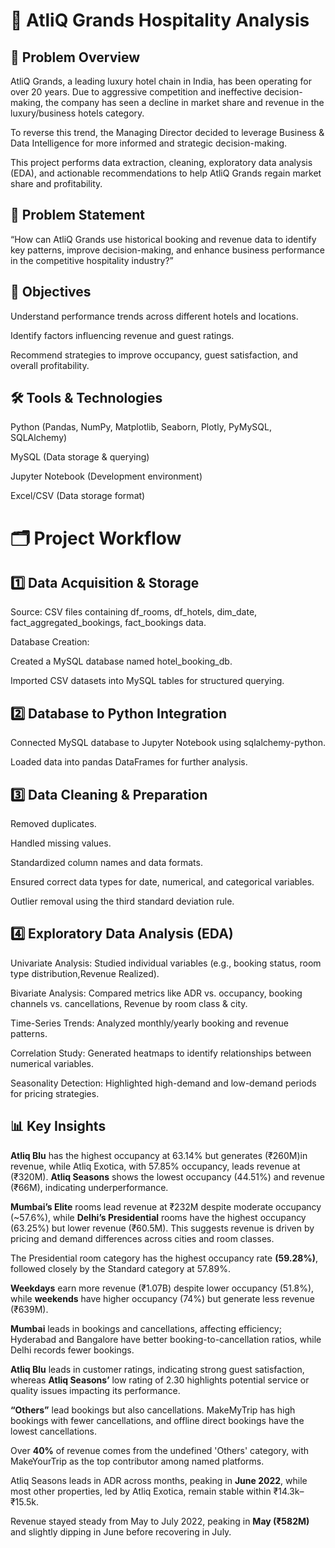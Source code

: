 # 🏨 AtliQ Grands Hospitality Analysis

## 📌 Problem Overview

AtliQ Grands, a leading luxury hotel chain in India, has been operating for over 20 years. Due to aggressive competition and ineffective decision-making, the company has seen a decline in market share and revenue in the luxury/business hotels category.

To reverse this trend, the Managing Director decided to leverage Business & Data Intelligence for more informed and strategic decision-making.

This project performs data extraction, cleaning, exploratory data analysis (EDA), and actionable recommendations to help AtliQ Grands regain market share and profitability.

## 🎯 Problem Statement

“How can AtliQ Grands use historical booking and revenue data to identify key patterns, improve decision-making, and enhance business performance in the competitive hospitality industry?”

## 🎯 Objectives

Understand performance trends across different hotels and locations.

Identify factors influencing revenue and guest ratings.

Recommend strategies to improve occupancy, guest satisfaction, and overall profitability.

## 🛠️ Tools & Technologies

Python (Pandas, NumPy, Matplotlib, Seaborn, Plotly, PyMySQL, SQLAlchemy)

MySQL (Data storage & querying)

Jupyter Notebook (Development environment)

Excel/CSV (Data storage format)

# 🗂 Project Workflow

## 1️⃣ Data Acquisition & Storage

Source: CSV files containing df_rooms, df_hotels, dim_date, fact_aggregated_bookings, fact_bookings data.

Database Creation:

Created a MySQL database named hotel_booking_db.

Imported CSV datasets into MySQL tables for structured querying.

## 2️⃣ Database to Python Integration

Connected MySQL database to Jupyter Notebook using sqlalchemy-python.

Loaded data into pandas DataFrames for further analysis.

## 3️⃣ Data Cleaning & Preparation

Removed duplicates.

Handled missing values.

Standardized column names and data formats.

Ensured correct data types for date, numerical, and categorical variables.

Outlier removal using the third standard deviation rule.

## 4️⃣ Exploratory Data Analysis (EDA)

Univariate Analysis: Studied individual variables (e.g., booking status, room type distribution,Revenue Realized).

Bivariate Analysis: Compared metrics like ADR vs. occupancy, booking channels vs. cancellations, Revenue by room class & city.

Time-Series Trends: Analyzed monthly/yearly booking and revenue patterns.

Correlation Study: Generated heatmaps to identify relationships between numerical variables.

Seasonality Detection: Highlighted high-demand and low-demand periods for pricing strategies.

## 📊 Key Insights

**Atliq Blu** has the highest occupancy at 63.14% but generates (₹260M)in revenue, while Atliq Exotica, with 57.85% occupancy, leads revenue at (₹320M). **Atliq Seasons** shows the lowest occupancy (44.51%) and revenue (₹66M), indicating underperformance.

**Mumbai’s Elite** rooms lead revenue at ₹232M despite moderate occupancy (~57.6%), while **Delhi’s Presidential** rooms have the highest occupancy (63.25%) but lower revenue (₹60.5M). This suggests revenue is driven by pricing and demand differences across cities and room classes.

The Presidential room category has the highest occupancy rate **(59.28%)**, followed closely by the Standard category at 57.89%.

**Weekdays** earn more revenue (₹1.07B) despite lower occupancy (51.8%), while **weekends** have higher occupancy (74%) but generate less revenue (₹639M).

**Mumbai** leads in bookings and cancellations, affecting efficiency; Hyderabad and Bangalore have better booking-to-cancellation ratios, while Delhi records fewer bookings.

**Atliq Blu** leads in customer ratings, indicating strong guest satisfaction, whereas **Atliq Seasons’** low rating of 2.30 highlights potential service or quality issues impacting its performance.

**“Others”** lead bookings but also cancellations. MakeMyTrip has high bookings with fewer cancellations, and offline direct bookings have the lowest cancellations.

Over **40%** of revenue comes from the undefined 'Others' category, with MakeYourTrip as the top contributor among named platforms.

Atliq Seasons leads in ADR across months, peaking in **June 2022**, while most other properties, led by Atliq Exotica, remain stable within ₹14.3k–₹15.5k.

Revenue stayed steady from May to July 2022, peaking in **May (₹582M)** and slightly dipping in June before recovering in July.




